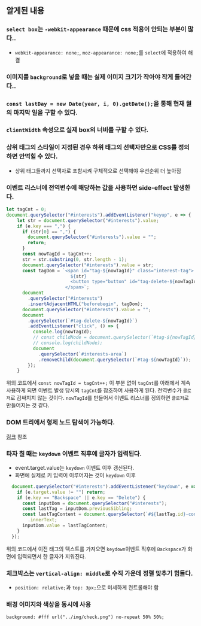## 알게된 내용

### `select box`는 `-webkit-appearance` 때문에 css 적용이 안되는 부분이 많다..
- `webkit-appearance: none;`, `moz-appearance: none;`를 `select`에 적용하여 해결

### 이미지를 `background`로 넣을 때는 실제 이미지 크기가 작아야 작게 들어간다..

### `const lastDay = new Date(year, i, 0).getDate();`을 통해 현재 월의 마지막 일을 구할 수 있다.

### `clientWidth` 속성으로 실제 box의 너비를 구할 수 있다.

### 상위 태그의 스타일이 지정된 경우 하위 태그의 선택자만으로 CSS를 정의하면 안먹힐 수 있다.
- 상위 태그들까지 선택자로 포함시켜 구체적으로 선택해야 우선순위 더 높아짐

### 이벤트 리스너에 전역변수에 해당하는 값을 사용하면 side-effect 발생한다.
```javascript
let tagCnt = 0;
document.querySelector("#interests").addEventListener("keyup", e => {
    let str = document.querySelector("#interests").value;
    if (e.key === ",") {
      if (str[0] == ",") {
        document.querySelector("#interests").value = "";
        return;
      }
      const nowTagId = tagCnt++;
      str = str.substring(0, str.length - 1);
      document.querySelector("#interests").value = str;
      const tagDom = `<span id="tag-${nowTagId}" class="interest-tag">
                        ${str}
                        <button type="button" id="tag-delete-${nowTagId}"></button>
                      </span>`;
      document
        .querySelector("#interests")
        .insertAdjacentHTML("beforebegin", tagDom);
      document.querySelector("#interests").value = "";
      document
        .querySelector(`#tag-delete-${nowTagId}`)
        .addEventListener("click", () => {
          console.log(nowTagId);
          // const childNode = document.querySelector(`#tag-${nowTagId}`);
          // console.log(childNode);
          document
            .querySelector(`#interests-area`)
            .removeChild(document.querySelector(`#tag-${nowTagId}`));
        });
    }
```

위의 코드에서 `const nowTagId = tagCnt++;` 이 부분 없이 `tagCnt`를 아래에서 계속 사용하게 되면 이벤트 발생 당시의 `tagCnt`를 참조하여 사용하게 된다. 전역변수가 `클로저`로 감싸지지 않는 것이다. `nowTagId`를 만들어서 이벤트 리스너를 정의하면 `클로저`로 만들어지는 것 같다.

### DOM 트리에서 형제 노드 탐색이 가능하다.
[링크](https://zappysound.tistory.com/5) 참조

### 타자 칠 때는 `keydown` 이벤트 직후에 글자가 입력된다.
- event.target.value는 `keydown` 이벤트 이후 갱신된다.
- 화면에 실제로 키 입력이 이루어지는 것이 `keydown` 이후
```javascript
  document.querySelector("#interests").addEventListener("keydown", e => {
    if (e.target.value != "") return;
    if (e.key == "Backspace" || e.key == "Delete") {
      const inputDom = document.querySelector("#interests");
      const lastTag = inputDom.previousSibling;
      const lastTagContent = document.querySelector(`#${lastTag.id}-content`)
        .innerText;
      inputDom.value = lastTagContent;
    }
  });
```
위의 코드에서 이전 태그의 텍스트를 가져오면 `keydown`이벤트 직후에 `Backspace`가 화면에 입력되면서 한 글자가 지워진다.

### 체크박스는 `vertical-align: middle`로 수직 가운데 정렬 맞추기 힘들다.
- `position: relative;`과 `top: 3px;`으로 미세하게 컨트롤해야 함

### 배경 이미지와 색상을 동시에 사용
`background: #fff url("../img/check.png") no-repeat 50% 50%;`